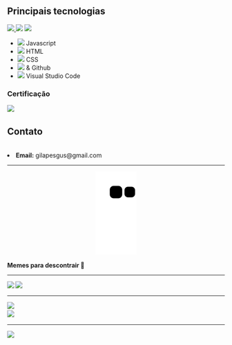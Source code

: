 

## Principais tecnologias

<a href="https://gustavocodigo.github.io/TicTacToeGame/"><img height="120" src="https://user-images.githubusercontent.com/108258194/238660742-91de84da-99f5-4842-b5eb-707599416dc5.png"> <img height="120" src="https://user-images.githubusercontent.com/108258194/238660982-ebb14e6f-ad3b-4198-b468-4dfecd26d9b0.png"></a>  <a href="https://github.com/gustavocodigo/Youtube-downloader"><img height="120" src="https://github.com/gustavocodigo/gustavocodigo/assets/108258194/4d9401cf-1d82-46e6-8fc9-4f04dc8d5ca2"></a>
>



<ul>
  <li> <img width="40" src="https://cdn.jsdelivr.net/gh/devicons/devicon/icons/javascript/javascript-original.svg" /> Javascript </li>
  <li> <img width="40" src="https://cdn.jsdelivr.net/gh/devicons/devicon/icons/html5/html5-original-wordmark.svg" /> HTML </li>
  <li> <img width="40" src="https://cdn.jsdelivr.net/gh/devicons/devicon/icons/css3/css3-original-wordmark.svg" /> CSS </li>
  <li> <img width="40" src="https://cdn.jsdelivr.net/gh/devicons/devicon/icons/git/git-original-wordmark.svg" /> & Github</li>
  <li><img width="30" src="https://cdn.jsdelivr.net/gh/devicons/devicon/icons/vscode/vscode-original.svg" /> Visual Studio Code</li>
</ul>

<h3>Certificação</h3>
<img width=150 src="https://github.com/gustavocodigo/gustavocodigo/assets/108258194/88a68eb5-0958-43c6-a87a-96fd9ac96f14">

## Contato
  
  
  <br>
  
  
 
  <li><b>Email:</b> gilapesgus@gmail.com</li> 
  
  
  <hr>
  <p align="center">

  <img src="https://raw.githubusercontent.com/rafaballerini/rafaballerini/output/github-contribution-grid-snake.svg">

</p>
  <caption><b>Memes para descontrair 🤣 </caption>
  <br>
  <hr>
  <img src="https://img1.daumcdn.net/thumb/R1280x0/?scode=mtistory2&fname=https%3A%2F%2Fblog.kakaocdn.net%2Fdn%2FtSsm0%2Fbtrp00uk88r%2FKrfeV5ikdTKEKWt0KO66A0%2Fimg.jpg">
  <img src="https://encrypted-tbn0.gstatic.com/images?q=tbn:ANd9GcSRJYDawJ6u23_VZmIpJj3S9oCSPfVzAK8L1w&usqp=CAU">
  
  <br>
  <hr>
  <img src="https://encrypted-tbn0.gstatic.com/images?q=tbn:ANd9GcSCCJPia1kXg7FdX6OluYmVO_CcTKBeqHV6rw&usqp=CAU">
  <br>
  <img src="https://encrypted-tbn0.gstatic.com/images?q=tbn:ANd9GcS0TP-lM-LVwupI47q6R1tANVrTrn_nlOROUw&usqp=CAU">
  <br>
  <hr>
  <img src="https://encrypted-tbn0.gstatic.com/images?q=tbn:ANd9GcQJUbQ6DEjIPzbu7GWjpGjfXSkR-FS2Zep7oA&usqp=CAU">
